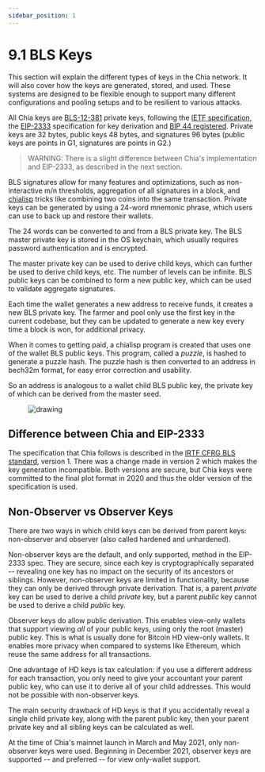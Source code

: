 ```yaml
---
sidebar_position: 1
---
```


# 9.1 BLS Keys

This section will explain the different types of keys in the Chia network. It will also cover how the keys are generated, stored, and used. These systems are designed to be flexible enough to support many different configurations and pooling setups and to be resilient to various attacks.

All Chia keys are [BLS-12-381](https://github.com/zkcrypto/bls12_381) private keys, following the [IETF specification](https://datatracker.ietf.org/doc/draft-irtf-cfrg-bls-signature/), the [EIP-2333](https://eips.ethereum.org/EIPS/eip-2333) specification for key derivation and [BIP 44 registered](https://github.com/satoshilabs/slips/blob/master/slip-0044.md). Private keys are 32 bytes, public keys 48 bytes, and signatures 96 bytes (public keys are points in G1, signatures are points in G2.)
> WARNING: There is a slight difference between Chia's implementation and EIP-2333, as described in the next section.

BLS signatures allow for many features and optimizations, such as non-interactive m/n thresholds, aggregation of all signatures in a block, and [chialisp](https://chialisp.com) tricks like combining two coins into the same transaction. Private keys can be generated by using a 24-word mnemonic phrase, which users can use to back up and restore their wallets.

The 24 words can be converted to and from a BLS private key. The BLS master private key is stored in the OS keychain, which usually requires password authentication and is encrypted.

The master private key can be used to derive child keys, which can further be used to derive child keys, etc. The number of levels can be infinite. BLS public keys can be combined to form a new public key, which can be used to validate aggregate signatures.

Each time the wallet generates a new address to receive funds, it creates a new BLS private key. The farmer and pool only use the first key in the current codebase, but they can be updated to generate a new key every time a block is won, for additional privacy.

When it comes to getting paid, a chialisp program is created that uses one of the wallet BLS public keys. This program, called a _puzzle_, is hashed to generate a puzzle hash. The puzzle hash is then converted to an address in bech32m format, for easy error correction and usability.

So an address is analogous to a wallet child BLS public key, the private key of which can be derived from the master seed.

<figure>
<img src="/img/keys/hd_keys.png" alt="drawing"/>
</figure>

## Difference between Chia and EIP-2333
The specification that Chia follows is described in the [IRTF CFRG BLS standard](https://datatracker.ietf.org/doc/draft-irtf-cfrg-bls-signature/), version 1. There was a change made in version 2 which makes the key generation incompatible. Both versions are secure, but Chia keys were committed to the final plot format in 2020 and thus the older version of the specification is used.


## Non-Observer vs Observer Keys

There are two ways in which child keys can be derived from parent keys: non-observer and observer (also called hardened and unhardened).

Non-observer keys are the default, and only supported, method in the EIP-2333 spec. They are secure, since each key is cryptographically separated -- revealing one key has no impact on the security of its ancestors or siblings. However, non-observer keys are limited in functionality, because they can only be derived through private derivation. That is, a parent _private_ key can be used to derive a child _private_ key, but a parent _public_ key cannot be used to derive a child _public_ key.

Observer keys do allow public derivation. This enables view-only wallets that support viewing _all_ of your public keys, using only the root (master) public key. This is what is usually done for Bitcoin HD view-only wallets. It enables more privacy when compared to systems like Ethereum, which reuse the same address for all transactions.

One advantage of HD keys is tax calculation: if you use a different address for each transaction, you only need to give your accountant your parent public key, who can use it to derive all of your child addresses. This would not be possible with non-observer keys.

The main security drawback of HD keys is that if you accidentally reveal a single child private key, along with the parent public key, then your parent private key and all sibling keys can be calculated as well.

At the time of Chia's mainnet launch in March and May 2021, only non-observer keys were used. Beginning in December 2021, observer keys are supported -- and preferred -- for  view only-wallet support.
